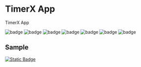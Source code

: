 # TimerX App
TimerX App

![badge][badge-android] ![badge][badge-jvm] ![badge][badge-linux] ![badge][badge-windows] ![badge][badge-ios] ![badge][badge-mac] ![badge][badge-wasm]

## Sample

[![Static Badge](https://img.shields.io/badge/Click_Me-Click_Me?style=flat&color=00b147)](https://fergdev.github.io/TimerX/)

[badge-android]: http://img.shields.io/badge/-android-6EDB8D.svg?style=flat

[badge-jvm]: http://img.shields.io/badge/-jvm-DB413D.svg?style=flat

[badge-linux]: http://img.shields.io/badge/-linux-2D3F6C.svg?style=flat

[badge-windows]: http://img.shields.io/badge/-windows-4D76CD.svg?style=flat

[badge-wasm]: https://img.shields.io/badge/-wasm-624FE8.svg?style=flat

[badge-ios]: http://img.shields.io/badge/-ios-CDCDCD.svg?style=flat

[badge-mac]: http://img.shields.io/badge/-macos-111111.svg?style=flat
